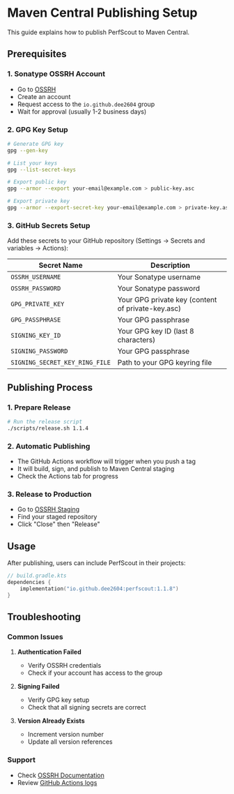 # Maven Central Publishing Setup

This guide explains how to publish PerfScout to Maven Central.

## Prerequisites

### 1. Sonatype OSSRH Account
- Go to [OSSRH](https://s01.oss.sonatype.org/)
- Create an account
- Request access to the `io.github.dee2604` group
- Wait for approval (usually 1-2 business days)

### 2. GPG Key Setup
```bash
# Generate GPG key
gpg --gen-key

# List your keys
gpg --list-secret-keys

# Export public key
gpg --armor --export your-email@example.com > public-key.asc

# Export private key
gpg --armor --export-secret-key your-email@example.com > private-key.asc
```

### 3. GitHub Secrets Setup

Add these secrets to your GitHub repository (Settings → Secrets and variables → Actions):

| Secret Name | Description |
|-------------|-------------|
| `OSSRH_USERNAME` | Your Sonatype username |
| `OSSRH_PASSWORD` | Your Sonatype password |
| `GPG_PRIVATE_KEY` | Your GPG private key (content of private-key.asc) |
| `GPG_PASSPHRASE` | Your GPG passphrase |
| `SIGNING_KEY_ID` | Your GPG key ID (last 8 characters) |
| `SIGNING_PASSWORD` | Your GPG passphrase |
| `SIGNING_SECRET_KEY_RING_FILE` | Path to your GPG keyring file |

## Publishing Process

### 1. Prepare Release
```bash
# Run the release script
./scripts/release.sh 1.1.4
```

### 2. Automatic Publishing
- The GitHub Actions workflow will trigger when you push a tag
- It will build, sign, and publish to Maven Central staging
- Check the Actions tab for progress

### 3. Release to Production
- Go to [OSSRH Staging](https://s01.oss.sonatype.org/)
- Find your staged repository
- Click "Close" then "Release"

## Usage

After publishing, users can include PerfScout in their projects:

```kotlin
// build.gradle.kts
dependencies {
    implementation("io.github.dee2604:perfscout:1.1.8")
}
```

## Troubleshooting

### Common Issues

1. **Authentication Failed**
   - Verify OSSRH credentials
   - Check if your account has access to the group

2. **Signing Failed**
   - Verify GPG key setup
   - Check that all signing secrets are correct

3. **Version Already Exists**
   - Increment version number
   - Update all version references

### Support

- Check [OSSRH Documentation](https://central.sonatype.com/publish/)
- Review [GitHub Actions logs](https://github.com/deekshasinghal326/perfScout/actions) 
